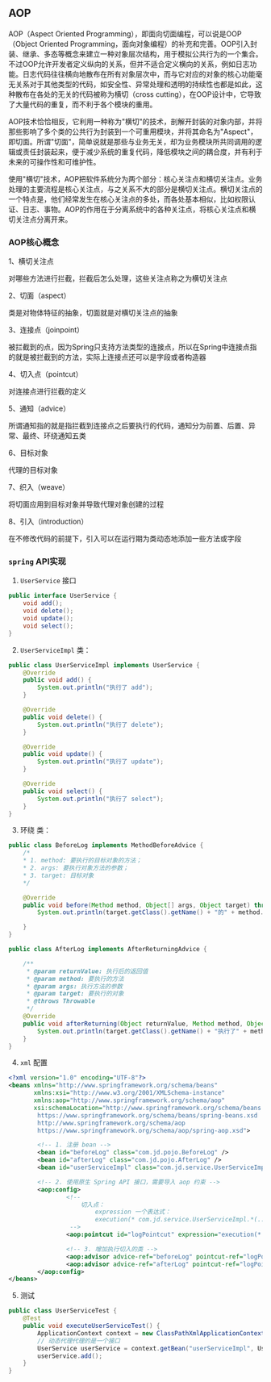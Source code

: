 ## AOP
AOP（Aspect Oriented Programming），即面向切面编程，可以说是OOP（Object Oriented Programming，面向对象编程）的补充和完善。OOP引入封装、继承、多态等概念来建立一种对象层次结构，用于模拟公共行为的一个集合。不过OOP允许开发者定义纵向的关系，但并不适合定义横向的关系，例如日志功能。日志代码往往横向地散布在所有对象层次中，而与它对应的对象的核心功能毫无关系对于其他类型的代码，如安全性、异常处理和透明的持续性也都是如此，这种散布在各处的无关的代码被称为横切（cross cutting），在OOP设计中，它导致了大量代码的重复，而不利于各个模块的重用。

AOP技术恰恰相反，它利用一种称为"横切"的技术，剖解开封装的对象内部，并将那些影响了多个类的公共行为封装到一个可重用模块，并将其命名为"Aspect"，即切面。所谓"切面"，简单说就是那些与业务无关，却为业务模块所共同调用的逻辑或责任封装起来，便于减少系统的重复代码，降低模块之间的耦合度，并有利于未来的可操作性和可维护性。

使用"横切"技术，AOP把软件系统分为两个部分：核心关注点和横切关注点。业务处理的主要流程是核心关注点，与之关系不大的部分是横切关注点。横切关注点的一个特点是，他们经常发生在核心关注点的多处，而各处基本相似，比如权限认证、日志、事物。AOP的作用在于分离系统中的各种关注点，将核心关注点和横切关注点分离开来。

### AOP核心概念
1、横切关注点

对哪些方法进行拦截，拦截后怎么处理，这些关注点称之为横切关注点

2、切面（aspect）

类是对物体特征的抽象，切面就是对横切关注点的抽象

3、连接点（joinpoint）

被拦截到的点，因为Spring只支持方法类型的连接点，所以在Spring中连接点指的就是被拦截到的方法，实际上连接点还可以是字段或者构造器

4、切入点（pointcut）

对连接点进行拦截的定义

5、通知（advice）

所谓通知指的就是指拦截到连接点之后要执行的代码，通知分为前置、后置、异常、最终、环绕通知五类

6、目标对象

代理的目标对象

7、织入（weave）

将切面应用到目标对象并导致代理对象创建的过程

8、引入（introduction）

在不修改代码的前提下，引入可以在运行期为类动态地添加一些方法或字段

### `spring` API实现
1. `UserService` 接口
```java
public interface UserService {
    void add();
    void delete();
    void update();
    void select();
}
```

2. `UserServiceImpl` 类：
```java
public class UserServiceImpl implements UserService {
    @Override
    public void add() {
        System.out.println("执行了 add");
    }

    @Override
    public void delete() {
        System.out.println("执行了 delete");
    }

    @Override
    public void update() {
        System.out.println("执行了 update");
    }

    @Override
    public void select() {
        System.out.println("执行了 select");
    }
}
```

3. 环绕 类：
```java
public class BeforeLog implements MethodBeforeAdvice {
    /*
    * 1. method: 要执行的目标对象的方法；
    * 2. args: 要执行对象方法的参数；
    * 3. target: 目标对象
    */

    @Override
    public void before(Method method, Object[] args, Object target) throws Throwable {
        System.out.println(target.getClass().getName() + "的" + method.getName() + "执行了！");

    }
}

public class AfterLog implements AfterReturningAdvice {

    /**
     * @param returnValue: 执行后的返回值
     * @param method: 要执行的方法
     * @param args: 执行方法的参数
     * @param target: 要执行的对象
     * @throws Throwable
     */
    @Override
    public void afterReturning(Object returnValue, Method method, Object[] args, Object target) throws Throwable {
        System.out.println(target.getClass().getName() + "执行了" + method.getName() + "方法，并返回数据为：" + returnValue);
    }
}
```

4. `xml` 配置
```xml
<?xml version="1.0" encoding="UTF-8"?>
<beans xmlns="http://www.springframework.org/schema/beans"
       xmlns:xsi="http://www.w3.org/2001/XMLSchema-instance"
       xmlns:aop="http://www.springframework.org/schema/aop"
       xsi:schemaLocation="http://www.springframework.org/schema/beans
        https://www.springframework.org/schema/beans/spring-beans.xsd
        http://www.springframework.org/schema/aop
        https://www.springframework.org/schema/aop/spring-aop.xsd">

        <!-- 1. 注册 bean -->
        <bean id="beforeLog" class="com.jd.pojo.BeforeLog" />
        <bean id="afterLog" class="com.jd.pojo.AfterLog" />
        <bean id="userServiceImpl" class="com.jd.service.UserServiceImpl"/>

        <!-- 2. 使用原生 Spring API 接口，需要导入 aop 约束 -->
        <aop:config>
                <!--
                    切入点：
                        expression 一个表达式：
                        execution(* com.jd.service.UserServiceImpl.*(..)
                 -->
                <aop:pointcut id="logPointcut" expression="execution(* com.jd.service.UserServiceImpl.*(..))"/>

                <!-- 3. 增加执行切入的类 -->
                <aop:advisor advice-ref="beforeLog" pointcut-ref="logPointcut" />
                <aop:advisor advice-ref="afterLog" pointcut-ref="logPointcut" />
        </aop:config>
</beans>
```

5. 测试
```java
public class UserServiceTest {
    @Test
    public void executeUserServiceTest() {
        ApplicationContext context = new ClassPathXmlApplicationContext("ApplicationContext.xml");
        // 动态代理代理的是一个接口
        UserService userService = context.getBean("userServiceImpl", UserService.class);
        userService.add();
    }
}
```